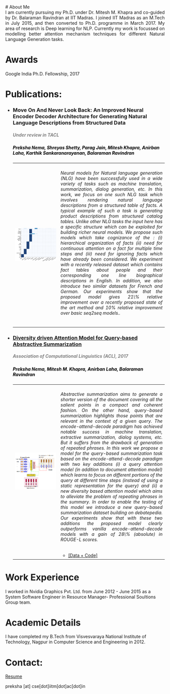 <head>
<title> Preksha Nema </title>

</head>
# About Me
<div style = "text-align: justify"> I am currently pursuing my Ph.D. under Dr. Mitesh M. Khapra and co-guided by Dr. Balaraman Ravindran at IIT Madras. I joined IIT Madras as an M.Tech in July 2015, and then converted to Ph.D. programme in March 2017. My area of research is Deep learning for NLP. Currently my work is focussed on modelling better attention mechanism techniques for different Natural Language Generation tasks.
</div>

# Awards
Google India Ph.D. Fellowship, 2017

# Publications:
<ul>
   
   
<li> <h3>Move On And Never Look Back: An Improved Neural Encoder Decoder Architecture for Generating Natural Language Descriptions from Structured Data</h3><font color="grey"><h5><i><b>Under review in TACL</b></i></h5></font>
   <font color="black"><h5> Preksha Nema, Shreyas Shetty, Parag Jain, Mitesh Khapra, Anirban Laha, Karthik Sankaranarayanan, Balaraman Ravindran</h5></font>
<table width="100%" align="center" border="0" cellspacing="0">
    <tr>
      <td width="30%">
      <img src='/images/nlb.jpg'>         
      </td>
      <td valign="top" width="70%"> 
        <div style = "text-align: justify"> <h6> Neural models for Natural language generation (NLG) have been successfully used in a wide variety of tasks such as machine translation, summarization, dialog generation, etc. In this work, we focus on one such NLG task which involves rendering natural language descriptions from a structured table of facts. A typical example of such a task is generating product descriptions from structured catalog tables. Unlike other NLG tasks the input here has a specific structure which can be exploited for building richer neural models. We propose such models which take cognizance of the : (i) hierarchical organization of facts (ii) need for continuous attention on a fact for multiple time steps and (iii) need for ignoring facts which have already been considered. We experiment with a recently released dataset which contains fact tables about people and their corresponding one line biographical descriptions in English. In addition, we also introduce two similar datasets for French and German. Our experiments show that the proposed model gives 21\% relative improvement over a recently proposed state of the art method and 10% relative improvement over basic seq2seq models..</h6></div>
   </table>
   </li>
   
<li> <a href="https://arxiv.org/abs/1704.08300"><h3>Diversity driven Attention Model for Query-based Abstractive Summarization</h3></a><font color="grey"><h5><i><b> Association of Computational Linguistics (ACL), 2017</b></i></h5></font>
   <font color="black"><h5> Preksha Nema, Mitesh M. Khapra, Anirban Laha, Balaraman Ravindran </h5></font>
<table width="100%" align="center" border="0" cellspacing="0">
    <tr>
      <td width="30%">
      <img src='/images/query.png'>         
      </td>
      <td valign="top" width="70%"> 
        <div style = "text-align: justify"> <h6> Abstractive summarization aims to generate a shorter version of the document covering all the salient points in a compact and coherent fashion. On the other hand, query-based summarization highlights those points that are relevant in the context of a given query. The encode-attend-decode paradigm has achieved notable success in machine translation, extractive summarization, dialog systems, etc. But it suffers from the drawback of generation of repeated phrases. In this work we propose a model for the query-based summarization task based on the encode-attend-decode paradigm with two key additions (i) a query attention model (in addition to document attention model) which learns to focus on different portions of the query at different time steps (instead of using a static representation for the query) and (ii) a new diversity based attention model which aims to alleviate the problem of repeating phrases in the summary. In order to enable the testing of this model we introduce a new query-based summarization dataset building on debatepedia. Our experiments show that with these two additions the proposed model clearly outperforms vanilla encode-attend-decode models with a gain of 28\% (absolute) in ROUGE-L scores.</h6></div>
        <ul>
        <li><a href="https://github.com/PrekshaNema25/diversity_based_attention"> [Data + Code] </a></li>
        </ul></td></tr>
   </table>
   </li></ul>
   
# Work Experience
I worked in Nvidia Graphics Pvt. Ltd. from June 2012 - June 2015 as a System Software Engineer in Resource Manager- Professional Soultions Group team.

# Academic Details
I have completed my B.Tech from Visvesvaraya National Institute of Technology, Nagpur in Computer Science and Engineering in 2012.

# Contact:

[Resume](pdfs/resume.pdf)

preksha [at] cse[dot]iitm[dot]ac[dot]in
